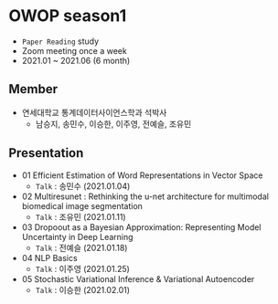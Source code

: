 # OWOP season1
- `Paper Reading` study
- Zoom meeting once a week
- 2021.01 ~ 2021.06 (6 month)
  
## Member
- 연세대학교 통계데이터사이언스학과 석박사
  - 남승지, 송민수, 이승한, 이주영, 전예슬, 조유민

## Presentation
- 01 Efficient Estimation of Word Representations in Vector Space
  - `Talk` : 송민수 (2021.01.04)
- 02 Multiresunet : Rethinking the u-net architecture for multimodal biomedical image segmentation
  - `Talk` : 조유민 (2021.01.11)
- 03 Dropoout as a Bayesian Approximation: Representing Model Uncertainty in Deep Learning
  - `Talk` : 전예슬 (2021.01.18)
- 04 NLP Basics
  - `Talk` : 이주영 (2021.01.25)
- 05 Stochastic Variational Inference & Variational Autoencoder
  - `Talk` : 이승한 (2021.02.01)